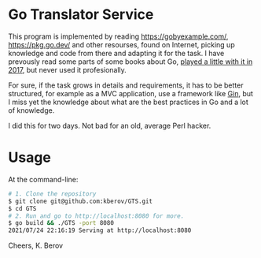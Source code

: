 # Go Translator Service

This program is implemented by reading https://gobyexample.com/,
https://pkg.go.dev/ and other resourses, found on Internet, picking up
knowledge and code from there and adapting it for the task.  I have prevously
read some parts of some books about Go, [played a little with it in
2017](https://github.com/kberov/imgresize), but never used it profesionally.

For sure, if the task grows in details and requirements, it has to be better
structured, for example as a MVC application, use a framework like
[Gin](https://github.com/gin-gonic/), but I miss yet the knowledge about what
are the best practices in Go and a lot of knowledge.

I did this for two days. Not bad for an old, average Perl hacker.

# Usage

At the command-line:
```bash
# 1. Clone the repository
$ git clone git@github.com:kberov/GTS.git
$ cd GTS
# 2. Run and go to http://localhost:8080 for more.
$ go build && ./GTS -port 8080
2021/07/24 22:16:19 Serving at http://localhost:8080

```

Cheers,
K. Berov
